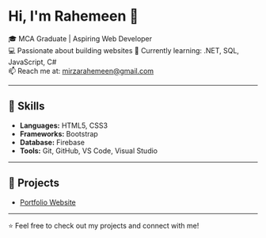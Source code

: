 # Hi, I'm Rahemeen 👋

🎓 MCA Graduate | Aspiring Web Developer  
💻 Passionate about building websites
🌱 Currently learning: .NET, SQL, JavaScript, C#  
📫 Reach me at: mirzarahemeen@gmail.com

---

## 🔧 Skills
- **Languages:** HTML5, CSS3  
- **Frameworks:** Bootstrap  
- **Database:** Firebase 
- **Tools:** Git, GitHub, VS Code, Visual Studio  

---

## 📌 Projects
- [Portfolio Website](https://github.com/username/portfolio-website)  

---

⭐ Feel free to check out my projects and connect with me!